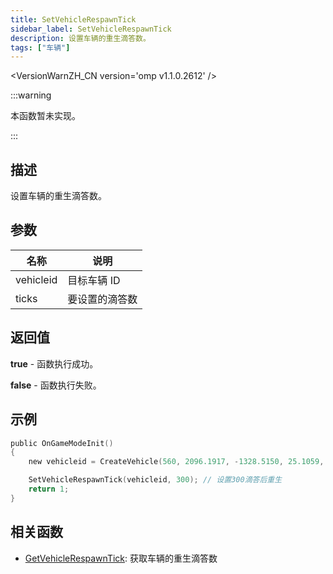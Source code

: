 ```yaml
---
title: SetVehicleRespawnTick
sidebar_label: SetVehicleRespawnTick
description: 设置车辆的重生滴答数。
tags: ["车辆"]
---
```


<VersionWarnZH_CN version='omp v1.1.0.2612' />

:::warning

本函数暂未实现。

:::

## 描述

设置车辆的重生滴答数。

## 参数

| 名称      | 说明           |
| --------- | -------------- |
| vehicleid | 目标车辆 ID    |
| ticks     | 要设置的滴答数 |

## 返回值

**true** - 函数执行成功。

**false** - 函数执行失败。

## 示例

```c
public OnGameModeInit()
{
    new vehicleid = CreateVehicle(560, 2096.1917, -1328.5150, 25.1059, 0.0000, 1, 8, 60); // 创建Sultan车辆

    SetVehicleRespawnTick(vehicleid, 300); // 设置300滴答后重生
    return 1;
}
```

## 相关函数

- [GetVehicleRespawnTick](GetVehicleRespawnTick): 获取车辆的重生滴答数
